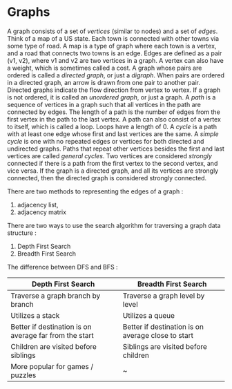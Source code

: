 # Graphs

A graph consists of a set of _vertices_ (similar to nodes) and a set of _edges_. Think of a map of a US state. Each town is connected with other towns via some type of road. A map is a type of graph where each town is a vertex, and a road that connects two towns is an edge. Edges are defined as a pair (v1, v2), where v1 and v2 are two vertices in a graph. A vertex can also have a weight, which is sometimes called a cost. A graph whose pairs are ordered is called a _directed graph_, or just a _digraph_. When pairs are ordered in a directed graph, an arrow is drawn from one pair to another pair. Directed graphs indicate the flow direction from vertex to vertex. If a graph is not ordered, it is called an _unordered graph_, or just a graph. A _path_ is a sequence of vertices in a graph such that all vertices in the path are connected by edges. The length of a path is the number of edges from the first vertex in the path to the last vertex. A path can also consist of a vertex to itself, which is called a loop. Loops have a length of 0. A _cycle_ is a path with at least one edge whose first and last vertices are the same. A _simple cycle_ is one with no repeated edges or vertices for both directed and undirected graphs. Paths that repeat other vertices besides the first and last vertices are called _general cycles_. Two vertices are considered _strongly_ connected if there is a path from the first vertex to the second vertex, and vice versa. If the graph is a directed graph, and all its vertices are strongly connected, then the directed graph is considered strongly connected.

There are two methods to representing the edges of a graph :

1. adjacency list,
2. adjacency matrix

There are two ways to use the search algorithm for traversing a graph data structure :

1. Depth First Search
2. Breadth First Search

The difference between DFS and BFS :

| Depth First Search                                     | Breadth First Search                               |
| ------------------------------------------------------ | -------------------------------------------------- |
| Traverse a graph branch by branch                      | Traverse a graph level by level                    |
| Utilizes a stack                                       | Utilizes a queue                                   |
| Better if destination is on average far from the start | Better if destination is on average close to start |
| Children are visited before siblings                   | Siblings are visited before children               |
| More popular for games / puzzles                       | ~                                                  |
